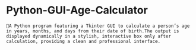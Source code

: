# Python-GUI-Age-Calculator
`🎯A Python program featuring a Tkinter GUI to calculate a person’s age in years, months, and days from their date of birth.The output is displayed dynamically in a stylish, interactive box only after calculation, providing a clean and professional interface.`